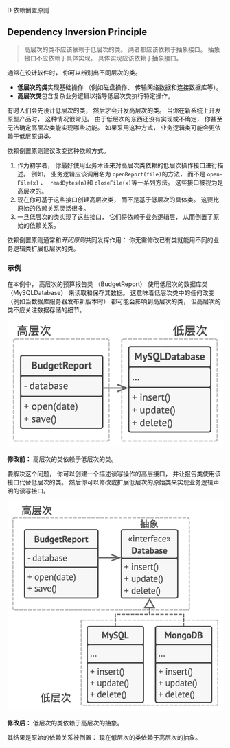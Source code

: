 D 依赖倒置原则

## Depen­den­cy Inver­sion Prin­ci­ple

> 高层次的类不应该依赖于低层次的类。  两者都应该依赖于抽象接口。  抽象接口不应依赖于具体实现。  具体实现应该依赖于抽象接口。

通常在设计软件时，  你可以辨别出不同层次的类。

*   **低层次的类**实现基础操作  （例如磁盘操作、  传输网络数据和连接数据库等）。
*   **高层次类**包含复杂业务逻辑以指导低层次类执行特定操作。

有时人们会先设计低层次的类，  然后才会开发高层次的类。  当你在新系统上开发原型产品时，  这种情况很常见。  由于低层次的东西还没有实现或不确定，  你甚至无法确定高层次类能实现哪些功能。  如果采用这种方式，  业务逻辑类可能会更依赖于低层原语类。

依赖倒置原则建议改变这种依赖方式。

1.  作为初学者，  你最好使用业务术语来对高层次类依赖的低层次操作接口进行描述。  例如，  业务逻辑应该调用名为  `open­Report­(file)`的方法，  而不是  `open­File­(x)` 、  ​  `read­Bytes­(n)`和  `close­File­(x)`等一系列方法。  这些接口被视为是高层次的。
2.  现在你可基于这些接口创建高层次类，  而不是基于低层次的具体类。  这要比原始的依赖关系灵活很多。
3.  一旦低层次的类实现了这些接口，  它们将依赖于业务逻辑层，  从而倒置了原始的依赖关系。

依赖倒置原则通常和*开闭原则*共同发挥作用：  你无需修改已有类就能用不同的业务逻辑类扩展低层次的类。

### 示例

在本例中，  高层次的预算报告类  （Bud­get­Report）  使用低层次的数据库类  （My­SQL­Data­base）  来读取和保存其数据。  这意味着低层次类中的任何改变  （例如当数据库服务器发布新版本时）  都可能会影响到高层次的类，  但高层次的类不应关注数据存储的细节。

![违反依赖倒置原则](img/dip-before-zh.png)

**修改前：** 高层次的类依赖于低层次的类。

要解决这个问题，  你可以创建一个描述读写操作的高层接口，  并让报告类使用该接口代替低层次的类。  然后你可以修改或扩展低层次的原始类来实现业务逻辑声明的读写接口。

![依赖倒置原则实践](img/dip-after-zh.png)

**修改后：** 低层次的类依赖于高层次的抽象。

其结果是原始的依赖关系被倒置：  现在低层次的类依赖于高层次的抽象。